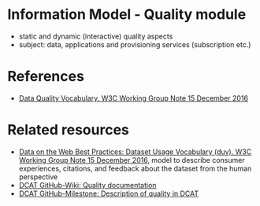 # Information Model - Quality module
- static and dynamic (interactive) quality aspects
- subject: data, applications and provisioning services (subscription etc.)

# References
- [Data Quality Vocabulary. W3C Working Group Note 15 December 2016](https://www.w3.org/TR/vocab-dqv/)

# Related resources
- [Data on the Web Best Practices: Dataset Usage Vocabulary (duv). W3C Working Group Note 15 December 2016](https://www.w3.org/TR/vocab-duv/), model to describe consumer experiences, citations, and feedback about the dataset from the human perspective
- [DCAT GitHub-Wiki: Quality documentation](https://github.com/w3c/dxwg/wiki/Quality-documentation)
- [DCAT GitHub-Milestone: Description of quality in DCAT](https://github.com/w3c/dxwg/milestone/12)
